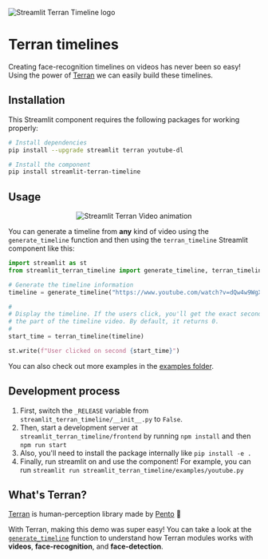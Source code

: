 ![Streamlit Terran Timeline logo](resources/logo.jpg)

# Terran timelines

Creating face-recognition timelines on videos has never been so easy! Using the power
of [Terran](https://github.com/pento-group/terran) we can easily build these timelines.

## Installation

This Streamlit component requires the following packages for working properly:

```bash
# Install dependencies
pip install --upgrade streamlit terran youtube-dl

# Install the component
pip install streamlit-terran-timeline
```

## Usage

<p align="center">
  <img src="resources/animation.gif" alt="Streamlit Terran Video animation"/>
</p>

You can generate a timeline from **any** kind of video using the `generate_timeline` function and then using the `terran_timeline` Streamlit component like this:

```python
import streamlit as st
from streamlit_terran_timeline import generate_timeline, terran_timeline

# Generate the timeline information
timeline = generate_timeline("https://www.youtube.com/watch?v=dQw4w9WgXcQ")

#
# Display the timeline. If the users click, you'll get the exact second of
# the part of the timeline video. By default, it returns 0.
#
start_time = terran_timeline(timeline)

st.write(f"User clicked on second {start_time}")
```

You can also check out more examples in the [examples folder](streamlit_terran_timeline/examples).

## Development process

1. First, switch the `_RELEASE` variable from `streamlit_terran_timeline/__init__.py` to `False`.
2. Then, start a development server at `streamlit_terran_timeline/frontend` by running `npm install` and then `npm run start`
3. Also, you'll need to install the package internally like `pip install -e .`
4. Finally, run streamlit on and use the component! For example, you can run `streamlit run streamlit_terran_timeline/examples/youtube.py`

## What's Terran?

[Terran](https://github.com/pento-group/terran) is human-perception library made by [Pento](https://pento.ai) 🚀

With Terran, making this demo was super easy! You can take a look at the [`generate_timeline`](streamlit_terran_timeline/timeline/generator.py) function to understand how Terran modules works with **videos**, **face-recognition**, and **face-detection**.

